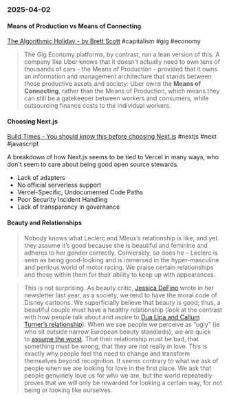 ### 2025-04-02
#### Means of Production vs Means of Connecting 
[The Algorithmic Holiday - by Brett Scott](https://www.asomo.co/p/the-algorithmic-holiday) #capitalism #gig #economy 

> The Gig Economy platforms, by contrast, run a lean version of this. A company like Uber knows that it doesn’t actually need to own tens of thousands of cars - the Means of Production - provided that it owns an information and management architecture that stands between those productive assets and society: Uber owns the **Means of Connecting**, rather than the Means of Production, which means they can still be a gatekeeper between workers and consumers, while outsourcing finance costs to the individual workers.

#### Choosing Next.js
[Build Times - You should know this before choosing Next.js](https://eduardoboucas.com/posts/2025-03-25-you-should-know-this-before-choosing-nextjs/) #nextjs #next #javascript 

A breakdown of how Next.js seems to be tied to Vercel in many ways, who don't seem to care about being good open source stewards.

- Lack of adapters
- No official serverless support
- Vercel-Specific, Undocumented Code Paths
- Poor Security Incident Handling
- Lack of transparency in governance

#### Beauty and Relationships

> Nobody knows what Leclerc and Mleux’s relationship is like, and yet they assume it’s good because she is beautiful and feminine and adheres to her gender correctly. Conversely, so does he – Leclerc is seen as being good-looking and is immersed in the hyper-masculine and perilous world of motor racing. We praise certain relationships and those within them for their ability to keep up with appearances.

> This is not surprising. As beauty critic, [Jessica DeFino](https://www.dazeddigital.com/beauty/article/62129/1/does-having-bad-morals-really-make-you-ugly-dune-beauty-timothee-chalamet) wrote in her newsletter last year, as a society, we tend to have the moral code of Disney cartoons. We superficially believe that beauty is good; thus, a beautiful couple must have a healthy relationship (look at the contrast with how people talk about and aspire to [Dua Lipa and Callum Turner’s relationship](https://x.com/dreamysoulc/status/1895456432088306106)). When we see people we perceive as “ugly” (ie who sit outside narrow European beauty standards), we are quick to [assume the worst](https://www.dazeddigital.com/beauty/article/62129/1/does-having-bad-morals-really-make-you-ugly-dune-beauty-timothee-chalamet). That their relationship must be bad, that something must be wrong, that they are not really in love. This is exactly why people feel the need to change and transform themselves beyond recognition. It seems contrary to what we ask of people when we are looking for love in the first place. We ask that people genuinely love us for who we are, but the world repeatedly proves that we will only be rewarded for looking a certain way, for not being or looking like ourselves.